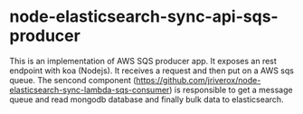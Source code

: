# node-elasticsearch-sync-api-sqs-producer
This is an implementation of AWS SQS producer app. It exposes an rest endpoint with koa (Nodejs). It receives a request and then put on a AWS sqs queue. The sencond component (https://github.com/jriverox/node-elasticsearch-sync-lambda-sqs-consumer) is responsible to get a message queue and read mongodb database and finally bulk data to elasticsearch.
